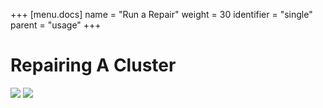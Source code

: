 +++
[menu.docs]
name = "Run a Repair"
weight = 30
identifier = "single"
parent = "usage"
+++

# Repairing A Cluster


<img class = "img-responsive" src = "/img/repair_pager.png" >


<img class = "img-responsive" src = "/img/repair_pager.png" >
